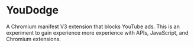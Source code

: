 # YouDodge
A Chromium manifest V3 extension that blocks YouTube ads. This is an experiment to gain experience more experience with APIs, JavaScript, and Chromium extensions.
